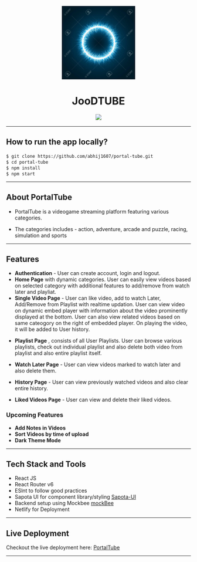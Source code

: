<div align="center">
  <img src="/public/logo192.png" height="200" width="200" alt="logo"/>

# JooDTUBE

![](https://media.discordapp.net/attachments/1013480789062713488/1022162261839712367/unknown.png?width=1440&height=403)

 </div>

---

## How to run the app locally?

```
$ git clone https://github.com/abhij1607/portal-tube.git
$ cd portal-tube
$ npm install
$ npm start
```

---

## About PortalTube

* PortalTube is a videogame streaming platform featuring various categories.
- The categories includes - action, adventure, arcade and puzzle, racing, simulation and sports

---

## Features
- <strong>Authentication</strong> - User can create account, login and logout.
- <strong>Home Page</strong>  with dynamic categories. User can easily view videos based on selected category with additional features to add/remove from watch later and playliat.
- <strong>Single Video Page</strong>  - User can like video, add to watch Later, Add/Remove from Playlist with realtime updation. User can view video on dynamic embed player with information about the video prominently displayed at the bottom. User can also view related videos based on same cateogory on the right of embedded player. On playing the video, it will be added to User history.
* <strong>Playlist Page</strong> , consists of all User Playlists. User can browse various playlists, check out individual playlist and also delete both video from playlist and also entire playlist itself.
- <strong>Watch Later Page</strong>  - User can view videos marked to watch later and also delete them.
* <strong>History Page</strong>  - User can view previously watched videos and also clear entire history.
- <strong>Liked Videos Page</strong>  - User can view and delete their liked videos.
### Upcoming Features
- <strong> Add Notes in Videos </strong>
- <strong> Sort Videos by time of upload </strong>
- <strong> Dark Theme Mode </strong>
---

## Tech Stack and Tools

- React JS
- React Router v6
- ESlnt to follow good practices
- Sapota UI for  component library/styling [Sapota-UI](https://github.com/abhij1607)
- Backend setup using Mockbee [mockBee](https://github.com/neogcamp/mockBee)
- Netlify for Deployment

---

## Live Deployment

Checkout the live deployment here: [PortalTube](https://portaltube.netlify.app/)

---
